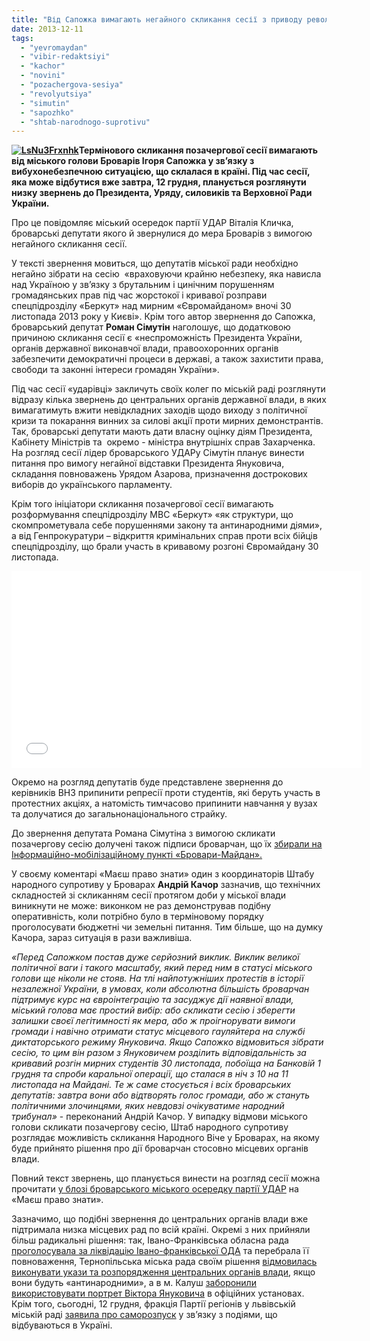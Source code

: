 ```yaml
---
title: "Від Сапожка вимагають негайного скликання сесії з приводу революції"
date: 2013-12-11
tags: 
  - "yevromaydan"
  - "vibir-redaktsiyi"
  - "kachor"
  - "novini"
  - "pozachergova-sesiya"
  - "revolyutsiya"
  - "simutin"
  - "sapozhko"
  - "shtab-narodnogo-suprotivu"
---
```


**[![LsNu3Frxnhk](https://mpz.brovary.org/wp-content/uploads/2013/12/LsNu3Frxnhk.jpg)](https://mpz.brovary.org/wp-content/uploads/2013/12/LsNu3Frxnhk.jpg)Термінового скликання позачергової сесії вимагають від міського голови Броварів Ігоря Сапожка у зв’язку з вибухонебезпечною ситуацією, що склалася в країні. Під час сесії, яка може відбутися вже завтра, 12 грудня, планується розглянути низку звернень до Президента, Уряду, силовиків та Верховної Ради України.**

Про це повідомляє міський осередок партії УДАР Віталія Кличка, броварські депутати якого й звернулися до мера Броварів з вимогою негайного скликання сесії.

У тексті звернення мовиться, що депутатів міської ради необхідно негайно зібрати на сесію  «враховуючи крайню небезпеку, яка нависла над Україною у зв’язку з брутальним і цинічним порушенням громадянських прав під час жорстокої і кривавої розправи спецпідрозділу «Беркут» над мирним «Євромайданом» вночі 30 листопада 2013 року у Києві». Крім того автор звернення до Сапожка, броварський депутат **Роман Сімутін** наголошує, що додатковою причиною скликання сесії є «неспроможність Президента України, органів державної виконавчої влади, правоохоронних органів забезпечити демократичні процеси в державі, а також захистити права, свободи та законні інтереси громадян України».

Під час сесії «ударівці» закличуть своїх колег по міській раді розглянути відразу кілька звернень до центральних органів державної влади, в яких вимагатимуть вжити невідкладних заходів щодо виходу з політичної кризи та покарання винних за силові акції проти мирних демонстрантів. Так, броварські депутати мають дати власну оцінку діям Президента, Кабінету Міністрів та  окремо - міністра внутрішніх справ Захарченка. На розгляд сесії лідер броварського УДАРу Сімутін планує винести питання про вимогу негайної відставки Президента Януковича, складання повноважень Урядом Азарова, призначення дострокових виборів до українського парламенту.

Крім того ініціатори скликання позачергової сесії вимагають розформування спецпідрозділу МВС «Беркут» «як структури, що скомпрометувала себе порушеннями закону та антинародними діями», а від Генпрокуратури – відкриття кримінальних справ проти всіх бійців спецпідрозділу, що брали участь в кривавому розгоні Євромайдану 30 листопада.

<iframe src="//www.youtube.com/embed/XPuf2UQqJ-8" height="315" width="560" allowfullscreen frameborder="0"></iframe>

Окремо на розгляд депутатів буде представлене звернення до керівників ВНЗ припинити репресії проти студентів, які беруть участь в протестних акціях, а натомість тимчасово припинити навчання у вузах та долучатися до загальнонаціонального страйку.

До звернення депутата Романа Сімутіна з вимогою скликати позачергову сесію долучені також підписи броварчан, що їх [збирали на Інформаційно-мобілізаційному пункті «Бровари-Майдан».](https://mpz.brovary.org/brovari-maydan-zbiraye-dopomogu-dlya-mitinguvalnikiv-u-stolitsi-potribni-tepli-rechi-liki-ta-harchi/)

У своєму коментарі «Маєш право знати» один з координаторів Штабу народного супротиву у Броварах **Андрій Качор** зазначив, що технічних складностей зі скликанням сесії протягом доби у міської влади виникнути не може: виконком не раз демонстрував подібну оперативність, коли потрібно було в терміновому порядку проголосувати бюджетні чи земельні питання. Тим більше, що на думку Качора, зараз ситуація в рази важливіша.

_«Перед Сапожком постав дуже серйозний виклик. Виклик великої політичної ваги і такого масштабу, який перед ним в статусі міського голови ще ніколи не стояв. На тлі найпотужніших протестів в історії незалежної України, в умовах, коли абсолютна більшість броварчан підтримує курс на євроінтеграцію та засуджує дії наявної влади, міський голова має простий вибір: або скликати сесію і зберегти залишки своєї легітимності як мера, або ж проігнорувати вимоги громади і навічно отримати статус місцевого гауляйтера на службі диктаторського режиму Януковича. Якщо Сапожко відмовиться зібрати сесію, то цим він разом з Януковичем розділить відповідальність за кривавий розгін мирних студентів 30 листопада, побоїща на Банковій 1 грудня та спроби каральної операції, що сталася в ніч з 10 на 11 листопада на Майдані. Те ж саме стосується і всіх броварських депутатів: завтра вони або відтворять голос громади, або ж стануть політичними злочинцями, яких невдовзі очікуватиме народний трибунал»_ - переконаний Андрій Качор. У випадку відмови міського голови скликати позачергову сесію, Штаб народного супротиву розглядає можливість скликання Народного Віче у Броварах, на якому буде прийнято рішення про дії броварчан стосовно місцевих органів влади.

Повний текст звернень, що планується винести на розгляд сесії можна прочитати [у блозі броварського міського осередку партії УДАР](https://mpz.brovary.org/miska-vlada-maye-negayno-dati-otsinku-podiyam-v-krayini/) на «Маєш право знати».

Зазначимо, що подібні звернення до центральних органів влади вже підтримала низка місцевих рад по всій країні. Окремі з них прийняли більш радикальні рішення: так, Івано-Франківська обласна рада [проголосувала за ліквідацію Івано-франківської ОДА](http://www.radiosvoboda.org/content/article/25196162.html) та перебрала її повноваження, Тернопільська міська рада своїм рішення [відмовилась виконувати укази та розпорядження центральних органів влади](http://www.day.kiev.ua/uk/news/111213-miska-rada-ternopolya-vidmovilasya-vikonuvati-zlochinni-nakazi-centralnoyi-vladi), якщо вони будуть «антинародними», а в м. Калуш [заборонили використовувати портрет Віктора Януковича](http://ua.comments.ua/politics/215501-u-kalushi-zaboronili-portreti-prezidenta.html) в офіційних установах. Крім того, сьогодні, 12 грудня, фракція Партії регіонів у львівській міській раді [заявила про саморозпуск](http://city-adm.lviv.ua/portal-news/society/politics/215132-fraktsiia-partii-rehioniv-u-lvivskii-miskii-radi-prypynyla-isnuvannia) у зв’язку з подіями, що відбуваються в Україні.
